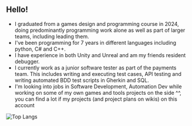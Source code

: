 ## Hello! 

- I graduated from a games design and programming course in 2024, doing predominantly programming work alone as well as part of larger teams, including leading them.
- I've been programming for 7 years in different languages including python, C# and C++.
- I have experience in both Unity and Unreal and am my friends resident debugger.
- I currently work as a junior software tester as part of the payments team. This includes writing and executing test cases, API testing and writing automated BDD test scripts in Gherkin and SQL.
- I'm looking into jobs in Software Development, Automation Dev while working on some of my own games and tools projects on the side ^^, you can find a lot if my projects (and project plans on wikis) on this account 

 ![Top Langs](https://github-readme-stats.vercel.app/api/top-langs/?username=myusername&hide=javascript,css,scss,html&theme=tokyonight)

